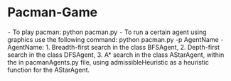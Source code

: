 # Pacman-Game

⁃ To play pacman:
    python pacman.py
⁃ To run a certain agent using graphics use the following command:
    python pacman.py -p AgentName
⁃ AgentName:
    1. Breadth-first search in the class BFSAgent,
    2. Depth-first search in the class DFSAgent,
    3. A* search in the class AStarAgent,
    within the in pacmanAgents.py file, using admissibleHeuristic as a
    heuristic function for the AStarAgent.
